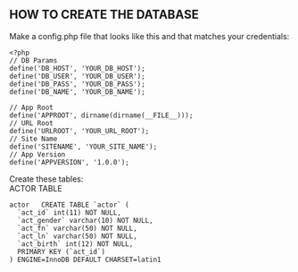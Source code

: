 
HOW TO CREATE THE DATABASE
--------------------------

Make a config.php file that looks like this and that matches your credentials:

~~~~
<?php
// DB Params
define('DB_HOST', 'YOUR_DB_HOST');
define('DB_USER', 'YOUR_DB_USER');
define('DB_PASS', 'YOUR_DB_PASS');
define('DB_NAME', 'YOUR_DB_NAME');

// App Root
define('APPROOT', dirname(dirname(__FILE__)));
// URL Root
define('URLROOT', 'YOUR_URL_ROOT');
// Site Name
define('SITENAME', 'YOUR_SITE_NAME');
// App Version
define('APPVERSION', '1.0.0');
~~~~

Create these tables:
<br>
ACTOR TABLE
~~~~
actor	CREATE TABLE `actor` (
  `act_id` int(11) NOT NULL,
  `act_gender` varchar(10) NOT NULL,
  `act_fn` varchar(50) NOT NULL,
  `act_ln` varchar(50) NOT NULL,
  `act_birth` int(12) NOT NULL,
  PRIMARY KEY (`act_id`)
) ENGINE=InnoDB DEFAULT CHARSET=latin1	
~~~~

